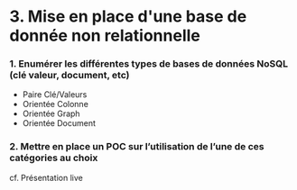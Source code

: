 # 3. Mise en place d'une base de donnée non relationnelle


### 1. Enumérer les différentes types de bases de données NoSQL (clé valeur, document, etc)

 - Paire Clé/Valeurs
 - Orientée Colonne
 - Orientée Graph
 - Orientée Document


### 2. Mettre en place un POC sur l’utilisation de l’une de ces catégories au choix 

cf. Présentation live
